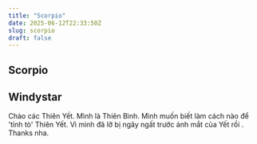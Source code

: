 ```yaml
---
title: "Scorpio"
date: 2025-06-12T22:33:50Z
slug: scorpio
draft: false
---
```


## Scorpio

## Windystar

Chào các Thiên Yết. Mình là Thiên Bình. Mình muốn biết làm cách nào để 'tỉnh tò' Thiên Yết. Vì mình đã lỡ bị ngây ngất trước ánh mắt của Yết rồi . Thanks nha.